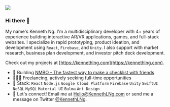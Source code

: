 ![](https://imgur.com/2k6JLNG.png)

### Hi there 👋

My name's Kenneth Ng. I'm a multidisciplinary developer with 4+ years of experience building interactive AR/VR applications, games, and full-stack websites. I specialize in rapid prototyping, product ideation, and development using `React`, `Firebase`, and `Unity`. I also support with market research, business plan development, and investor pitch deck development. 

Check out my projects at [https://kennethlng.com](https://kennethlng.com). 

- 🚀 Building [NMBO - The fastest way to make a checklist with friends](https://nmbo.app)
- 👨🏻‍💻 Freelancing, actively seeking full-time opportunities
- 🔭 Stack: `React` `Node.js` `Google Cloud Platform` `Firebase` `Unity` `SwiftUI` `NoSQL` `MySQL` `Material UI` `Bulma` `Ant Design`
- 💌 Let's connect! Email me at [Hello@KennethLNg.com](mailto:hello@kennethlng.com) or send me a message on Twitter [@KennethLNg](https://twitter.com/kennethlng). 

<!--
**kennethlng/kennethlng** is a ✨ _special_ ✨ repository because its `README.md` (this file) appears on your GitHub profile.

Here are some ideas to get you started:

- 🔭 I’m currently working on ...
- 🌱 I’m currently learning ...
- 👯 I’m looking to collaborate on ...
- 🤔 I’m looking for help with ...
- 💬 Ask me about ...
- 📫 How to reach me: ...
- 😄 Pronouns: ...
- ⚡ Fun fact: ...
-->

